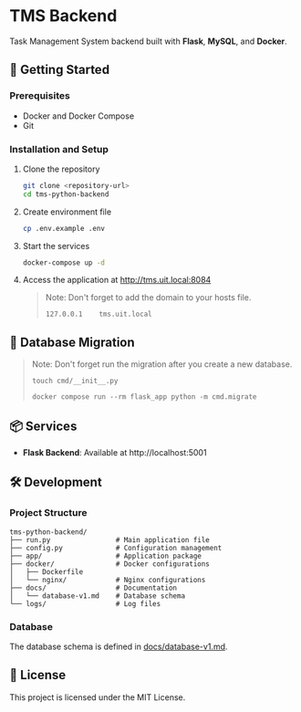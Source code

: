 # TMS Backend

Task Management System backend built with **Flask**, **MySQL**, and **Docker**.

## 🚀 Getting Started

### Prerequisites

- Docker and Docker Compose
- Git

### Installation and Setup

1. Clone the repository
   ```bash
   git clone <repository-url>
   cd tms-python-backend
   ```

2. Create environment file
   ```bash
   cp .env.example .env
   ```

3. Start the services
   ```bash
   docker-compose up -d
   ```

4. Access the application at http://tms.uit.local:8084

   > Note: Don't forget to add the domain to your hosts file.
   >
   > ```
   > 127.0.0.1    tms.uit.local
   > ```
   
## 🧱 Database Migration
  > Note: Don't forget run the migration after you create a new database.
   >
   > ```
   > touch cmd/__init__.py
   > 
   > docker compose run --rm flask_app python -m cmd.migrate
   > ```
   >

## 📦 Services

- **Flask Backend**: Available at http://localhost:5001

## 🛠️ Development

### Project Structure
```
tms-python-backend/
├── run.py                # Main application file
├── config.py             # Configuration management
├── app/                  # Application package
├── docker/               # Docker configurations
│   ├── Dockerfile        
│   └── nginx/            # Nginx configurations
├── docs/                 # Documentation
│   └── database-v1.md    # Database schema
└── logs/                 # Log files
```

### Database

The database schema is defined in [docs/database-v1.md](docs/database-v1.md).

## 📄 License

This project is licensed under the MIT License.
